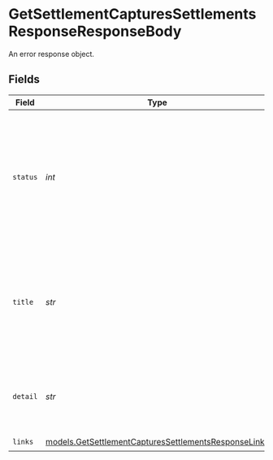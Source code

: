 # GetSettlementCapturesSettlementsResponseResponseBody

An error response object.


## Fields

| Field                                                                                                              | Type                                                                                                               | Required                                                                                                           | Description                                                                                                        | Example                                                                                                            |
| ------------------------------------------------------------------------------------------------------------------ | ------------------------------------------------------------------------------------------------------------------ | ------------------------------------------------------------------------------------------------------------------ | ------------------------------------------------------------------------------------------------------------------ | ------------------------------------------------------------------------------------------------------------------ |
| `status`                                                                                                           | *int*                                                                                                              | :heavy_check_mark:                                                                                                 | The status code of the error message. This is always the same code as the status code of the HTTP message itself.  | 404                                                                                                                |
| `title`                                                                                                            | *str*                                                                                                              | :heavy_check_mark:                                                                                                 | The HTTP reason phrase of the error. For example, for a `404` error, the `title` will be `Not Found`.              | Not Found                                                                                                          |
| `detail`                                                                                                           | *str*                                                                                                              | :heavy_check_mark:                                                                                                 | A detailed human-readable description of the error that occurred.                                                  | The resource does not exist                                                                                        |
| `links`                                                                                                            | [models.GetSettlementCapturesSettlementsResponseLinks](../models/getsettlementcapturessettlementsresponselinks.md) | :heavy_check_mark:                                                                                                 | N/A                                                                                                                |                                                                                                                    |